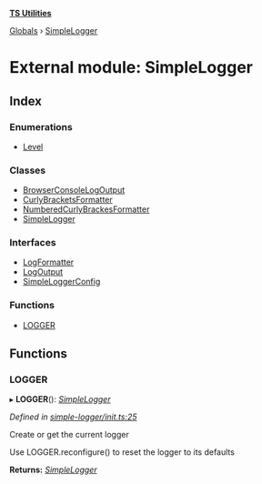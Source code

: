 **[TS Utilities](../README.md)**

[Globals](../README.md) › [SimpleLogger](simplelogger.md)

# External module: SimpleLogger

## Index

### Enumerations

* [Level](../enums/simplelogger.level.md)

### Classes

* [BrowserConsoleLogOutput](../classes/simplelogger.browserconsolelogoutput.md)
* [CurlyBracketsFormatter](../classes/simplelogger.curlybracketsformatter.md)
* [NumberedCurlyBrackesFormatter](../classes/simplelogger.numberedcurlybrackesformatter.md)
* [SimpleLogger](../classes/simplelogger.simplelogger-1.md)

### Interfaces

* [LogFormatter](../interfaces/simplelogger.logformatter.md)
* [LogOutput](../interfaces/simplelogger.logoutput.md)
* [SimpleLoggerConfig](../interfaces/simplelogger.simpleloggerconfig.md)

### Functions

* [LOGGER](simplelogger.md#logger)

## Functions

###  LOGGER

▸ **LOGGER**(): *[SimpleLogger](../classes/simplelogger.simplelogger-1.md)*

*Defined in [simple-logger/init.ts:25](https://github.com/Juraji/ts-utilities/blob/8790d6f/src/lib/simple-logger/init.ts#L25)*

Create or get the current logger

Use LOGGER.reconfigure() to reset the logger to its defaults

**Returns:** *[SimpleLogger](../classes/simplelogger.simplelogger-1.md)*